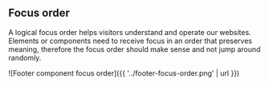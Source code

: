 ## Focus order

A logical focus order helps visitors understand and operate our websites. 
Elements or components need to receive focus in an order that preserves meaning, 
therefore the focus order should make sense and not jump around randomly.

![Footer component focus order]({{ '../footer-focus-order.png' | url }})

